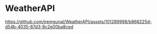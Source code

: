 # WeatherAPI




https://github.com/iremgunal/WeatherAPI/assets/101289998/b866225d-d54b-4035-87d3-8c2e00ba8ced

